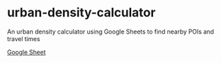 # urban-density-calculator
An urban density calculator using Google Sheets to find nearby POIs and travel times

[Google Sheet](https://docs.google.com/spreadsheets/d/e/2PACX-1vT-HuK3F0IcHlHpnEMA-QOi2_xPrbLWRgf4A3CCNAC0hiZTrxKNBlKI9gZkzC7aONyCGu4sHaoPqkV8/pubhtml)
